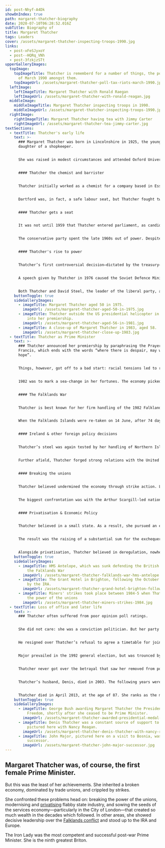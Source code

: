 ```yaml
---
id: post-Nhyf-A4Dk
showOnIndex: true
path: margaret-thatcher-biography
date: 2020-07-10T06:28:52.016Z
subTitle: Biography of
title: Margaret Thatcher
tags: Leaders
cover: /assets/margaret-thatcher-inspecting-troops-1990.jpg
links:
  - post-xFeSJyxoY
  - post--HQRq_VNh
  - post-3fzkjzSTt
upperGalleryImages:
  topImage:
    topImageTitle: Thatcher is rememberd for a number of things, the poll tax riots
      of March 1990 amongst them.
    topImageUrl: /assets/margaret-thatcher-poll-tax-riots-march-1990.jpg
  leftImage:
    leftImageTitle: Margaret Thatcher with Ronald Raegan
    leftImageUrl: /assets/margaret-thatcher-with-ronald-reagan.jpg
  middleImage:
    middleImageTitle: Margaret Thatcher inspecting troops in 1990.
    middleImageUrl: /assets/margaret-thatcher-inspecting-troops-1990.jpg
  rightImage:
    rightImageTitle: Margaret Thatcher having tea with Jimmy Carter
    rightImageUrl: /assets/margaret-thatcher-tea-jimmy-carter.jpg
textSections:
  - textTitle: Thatcher's early life
    text: >-
      ### Margaret Thatcher was born in Lincolnshire in 1925, the younger
      daughter of a shopkeeper.


      She was raised in modest circumstances and attended Oxford University between 1943 and 1947, taking a degree in Chemistry.


      #### Thatcher the chemist and barrister


      Thatcher initially worked as a chemist for a company based in Essex, ICI having rejected her job application on the basis that she was too “headstrong” and “self-opinionated”. But that career did not last long, with Thatcher being selected as the conservative party’s candidate for Dartford in 1951.


      Dartford was, in fact, a safe labour seat, but Thatcher fought two creditable campaigns, ably supported by Denis Thatcher, who she married in December 1951. Two years later, Thatcher qualified as a barrister, specialising in tax law, and gave birth to twins, Carol and Mark.


      #### Thatcher gets a seat


      It was not until 1959 that Thatcher entered parliament, as candidate for the safe Finchley seat. She impressed with her maiden speech, in support of a private member’s bill requiring local authorities to hold meetings in public. In 1961, she was promoted to the front bench as undersecretary for pensions and national insurance.


      The conservative party spent the late 1960s out of power. Despite this, Thatcher remained MP for Finchley and raised her profile by criticising the labour party’s high tax policy and supporting the decriminalisation of male homosexuality and the legalisation of abortion. Shortly before the 1970 general election, [Edward Heath](https://en.wikipedia.org/wiki/Edward_Heath) appointed Thatcher shadow minister for education. When Heath triumphed, the education ministry was her prize.


      #### Thatcher's rise to power


      Thatcher’s first controversial decision—dictated by the treasury—was to [cut free school milk](https://www.independent.co.uk/news/uk/politics/margaret-thatcher-regretted-snatching-milk-from-school-children-for-two-decades-a7500171.html) for older children. The left-wing press dubbed Thatcher the “Milk Snatcher”, but she later claimed that she learned a valuable lesson: to choose her battles wisely. Heath lost the 1974 election to the labour party of [Harold Wilson](https://en.wikipedia.org/wiki/Harold_Wilson) and leadership of the party, with Thatcher appointed as leader of the opposition in February 1975.


      A speech given by Thatcher in 1976 caused the Soviet Defence Ministry to describe Thatcher as the “iron lady”, a sobriquet which stuck. Despite this reputation, Thatcher would probably have lost an election in 1978, but James Callaghan (who replaced Heath in 1976) postponed until 1979.


      Both Thatcher and David Steel, the leader of the liberal party, accused the labour government of running scared, the delayed election saw Thatcher become Britain’s first female prime minister on 4 May 1979.
    buttonToggle: true
    sideGalleryImages:
      - imageTitle: Margaret Thatcher aged 50 in 1975.
        imageUrl: /assets/margaret-thatcher-aged-50-in-1975.jpg
      - imageTitle: Thatcher outside the US presidential helicopter in 1981, two years
          into her premiership.
        imageUrl: /assets/margaret-thatcher-aged-56-in-1981.jpg
      - imageTitle: A close-up of Margaret Thatcher in 1983, aged 58.
        imageUrl: /assets/margaret-thatcher-close-up-1983.jpg
  - textTitle: Thatcher as Prime Minister
    text: >-
      ### Thatcher announced her premiership by paraphrasing the Prayer of Saint
      Francis, which ends with the words “where there is despair, may we bring
      hope”.


      Things, however, got off to a bad start: racial tensions led to riots in 1981; the economy entered recession; taxes were raised; but Thatcher declared that “the Lady’s not for turning”.


      1982 was to mark a sea-change in her fortunes. The economy picked up and Thatcher’s approval ratings sky-rocketed as a result of her decisive handling of the Falklands crisis. It was on the back of these successes that Thatcher won her second election in 1983. The remainder of the decade saw wide-ranging economic reforms and a generally improving economy, which Thatcher used to win her third election in 1987. But Thatcher made a serious miscalculation when she insisted on the poll tax, leading to riots in 1990, the resignation of her deputy and a leadership challenge which saw John Major become prime minister in 1991.


      #### The Falklands War


      Thatcher is best known for her firm handling of the 1982 Falklands conflict. Despite being refused assistance from the United States, Thatcher formed a small War Cabinet and took control of the ensuing war personally, despatching a naval task force in April.


      When the Falklands Islands were re-taken on 14 June, after 74 days, the campaign was hailed as a substantial success despite the loss of 255 soldiers, two destroyers and two frigates. By contrast, the conflict led to the collapse of the Argentine military junta in 1983.


      #### Ireland & other foreign policy decisions


      Thatcher’s steel was again tested by her handling of Northern Island. She refused to give way to hunger strikers, and survived an IRA assassination attempt in Brighton in October 1984, in which a cabinet minister died. Thatcher demonstrated her resolve by delivering her conference speech as planned.


      Further afield, Thatcher forged strong relations with the United States, and President Reagan in particular, based on mutual mistrust of the USSR and communism. By contrast, Thatcher was decidedly cool on European integration, criticising plans to create a “European super-state exercising a new dominance from Brussels”.


      #### Breaking the unions


      Thatcher believed undermined the economy through strike action. Legislation to curb the power of unions and decisions to downsize or privatise state industries led, in the short term, to substantial unrest and an increase in the number of strikes Thatcher was trying to prevent.


      The biggest confrontation was with the Arthur Scargill-led national union of mineworkers, and a strike of over a year between 1984 and 1985. The government’s victory, ensured by stockpiling fuel supplies and preparing the police for riots, allowed it to close scores of mines by the end of the decade, and privatise the rest shortly thereafter. The results were tangible: in 1979, 27 million working days were lost to strike action; by 1990 that figure was just 2 million. As a result, trade union membership suffered a 30% fall.


      #### Privatisation & Economic Policy


      Thatcher believed in a small state. As a result, she pursued an extensive programme of nationalisation from 1983 onwards, which included not only state industries (water, gas, electricity, telephones) but also the sale of council houses to tenants at significant discounts.


      The result was the raising of a substantial sum for the exchequer and vast improvements in profitability and performance of state industries. A by-product may have been an increase in the number of conservative voters, the theory being that homeowners are more likely to be right wing. Thatcher did not privatise the railways during her tenure, and was initially vehemently opposed to this proposal; the Major government’s 1994 privatisation of this industry is widely regarded as a serious mistake.


      Alongside privatisation, Thatcher believed in deregulation, nowhere more so than in the City of London. This sowed the seeds for the financial and services economy that Britain now enjoys.
    buttonToggle: true
    sideGalleryImages:
      - imageTitle: HMS Antelope, which was sunk defending the British beachhead during
          the Falklands War
        imageUrl: /assets/margaret-thatcher-falklands-war-hms-antelope.jpg
      - imageTitle: The Grant Hotel in Brighton, following the October 1984 bomb attack
          by the IRA.
        imageUrl: /assets/margaret-thatcher-grand-hotel-brighton-following-bomb-attack-october-1984.jpg
      - imageTitle: Miners' strikes took place between 1984-5 when Thatcher challenged
          the power of the unions
        imageUrl: /assets/margaret-thatcher-miners-strikes-1984.jpg
  - textTitle: Loss of office and later life
    text: >-
      ### Thatcher often suffered from poor opinion poll ratings.


      She did not care: she was a conviction politician. But her party did. By September 1990, the conservatives were 14 points behind labour and on 1 November 1990 Geoffrey Howe delivered the coup de grace.


      He resigned over Thatcher’s refusal to agree a timetable for joining the European Exchange Rate Mechanism, memorably comparing himself to an opening batsman whose bat had been broken by the team’s captain. Michael Heseltine’s attempt to seize leadership of the party failed, leaving John Major at the helm.


      Major prevailed in the 1992 general election, but was trounced by Tony Blair’s revamped labour party in 1997.


      Thatcher never got over the betrayal that saw her removed from power. She continued as a backbencher for two years, and remained an influential public figure until she suffered a series of small strokes in 2002 and decided, on medical advice, to cease public speaking.


      Thatcher’s husband, Denis, died in 2003. The following years were marked by a number of accolades and awards—a bronze statue of Thatcher was, for example, unveiled in the House of Commons in 2007. But they were marred by the Iron Lady’s failing memory.


      Thatcher died in April 2013, at the age of 87. She ranks as the most successful PM since Churchill, alongside political heavyweights such as [Clement Attlee](/clement-attlee-biography) and [William Gladstone](/william-gladstone-biography).
    buttonToggle: true
    sideGalleryImages:
      - imageTitle: George Bush awarding Margaret Thatcher the Presidential Medal of
          Freedom, shortly after she ceased to be Prime Minister.
        imageUrl: /assets/margaret-thatcher-awarded-presidential-medal-of-freedom-george-bush.jpg
      - imageTitle: Denis Thatcher was a constant source of support to his wife,
          pictured here with Nancy Reagan.
        imageUrl: /assets/margaret-thatcher-denis-thatcher-with-nancy-reagan.jpg
      - imageTitle: John Major, pictured here on a visit to Bosnia, was Thatcher's
          successor.
        imageUrl: /assets/margaret-thatcher-john-major-successor.jpg
---
```

## Margaret Thatcher was, of course, the first female Prime Minister.

But this was the least of her achievements. She inherited a broken economy, dominated by trade unions, and crippled by strikes.

She confronted these problems head on: breaking the power of the unions, modernising and [privatising](/margaret-thatcher-biography#2) flabby state industry, and sowing the seeds of the services economy—particularly in the City of London—that created so much wealth in the decades which followed. In other areas, she showed decisive leadership over the [Falklands conflict](/margaret-thatcher-biography#2) and stood up to the IRA and Europe.

The Iron Lady was the most competent and successful post-war Prime Minister. She is the ninth greatest Briton.
